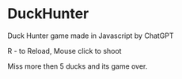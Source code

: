 # DuckHunter
Duck Hunter game made in Javascript by ChatGPT

R - to Reload, 
Mouse click to shoot

Miss more then 5 ducks and its game over.

